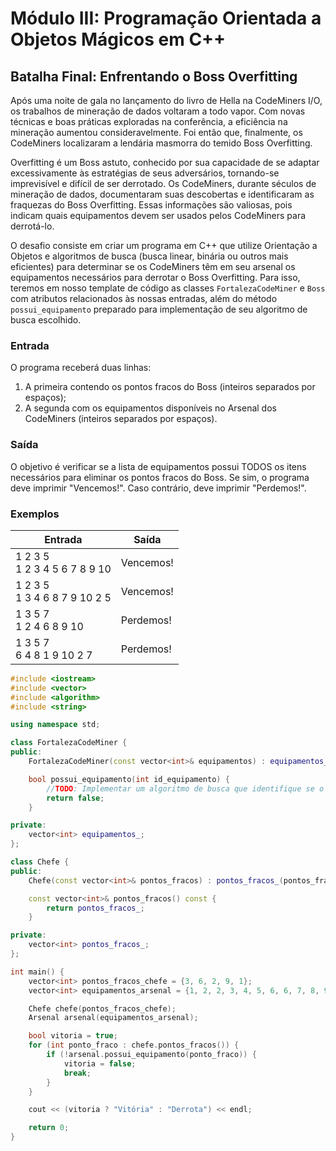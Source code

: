 # Módulo III: Programação Orientada a Objetos Mágicos em C++							

## Batalha Final: Enfrentando o Boss Overfitting

Após uma noite de gala no lançamento do livro de Hella na CodeMiners I/O, os trabalhos de mineração de dados voltaram a todo vapor. Com novas técnicas e boas práticas exploradas na conferência, a eficiência na mineração aumentou consideravelmente. Foi então que, finalmente, os CodeMiners localizaram a lendária masmorra do temido Boss Overfitting.

Overfitting é um Boss astuto, conhecido por sua capacidade de se adaptar excessivamente às estratégias de seus adversários, tornando-se imprevisível e difícil de ser derrotado. Os CodeMiners, durante séculos de mineração de dados, documentaram suas descobertas e identificaram as fraquezas do Boss Overfitting. Essas informações são valiosas, pois indicam quais equipamentos devem ser usados pelos CodeMiners para derrotá-lo.

O desafio consiste em criar um programa em C++ que utilize Orientação a Objetos e algoritmos de busca (busca linear, binária ou outros mais eficientes) para determinar se os CodeMiners têm em seu arsenal os equipamentos necessários para derrotar o Boss Overfitting. Para isso, teremos em nosso template de código as classes `FortalezaCodeMiner` e `Boss` com atributos relacionados às nossas entradas, além do método `possui_equipamento` preparado para implementação de seu algoritmo de busca escolhido.

### Entrada
O programa receberá duas linhas: 
1. A primeira contendo os pontos fracos do Boss (inteiros separados por espaços); 
2. A segunda com os equipamentos disponíveis no Arsenal dos CodeMiners (inteiros separados por espaços).

### Saída
O objetivo é verificar se a lista de equipamentos possui TODOS os itens necessários para eliminar os pontos fracos do Boss. Se sim, o programa deve imprimir "Vencemos!". Caso contrário, deve imprimir "Perdemos!".

### Exemplos

| **Entrada** | **Saída** |
|---|---|
| 1 2 3 5<br>1 2 3 4 5 6 7 8 9 10 | Vencemos! |
| 1 2 3 5<br>1 3 4 6 8 7 9 10 2 5	 | Vencemos! |
| 1 3 5 7<br>1 2 4 6 8 9 10  | Perdemos! |
| 1 3 5 7<br>6 4 8 1 9 10 2 7 | Perdemos! |

```cpp
#include <iostream>
#include <vector>
#include <algorithm>
#include <string>

using namespace std;

class FortalezaCodeMiner {
public:
    FortalezaCodeMiner(const vector<int>& equipamentos) : equipamentos_(equipamentos) {}

    bool possui_equipamento(int id_equipamento) {
        //TODO: Implementar um algoritmo de busca que identifique se o equipamento existe ou não no Arsenal.
        return false;
    }

private:
    vector<int> equipamentos_;
};

class Chefe {
public:
    Chefe(const vector<int>& pontos_fracos) : pontos_fracos_(pontos_fracos) {}

    const vector<int>& pontos_fracos() const {
        return pontos_fracos_;
    }

private:
    vector<int> pontos_fracos_;
};

int main() {
    vector<int> pontos_fracos_chefe = {3, 6, 2, 9, 1};
    vector<int> equipamentos_arsenal = {1, 2, 2, 3, 4, 5, 6, 6, 7, 8, 9, 10};

    Chefe chefe(pontos_fracos_chefe);
    Arsenal arsenal(equipamentos_arsenal);

    bool vitoria = true;
    for (int ponto_fraco : chefe.pontos_fracos()) {
        if (!arsenal.possui_equipamento(ponto_fraco)) {
            vitoria = false;
            break;
        }
    }

    cout << (vitoria ? "Vitória" : "Derrota") << endl;

    return 0;
}
```
